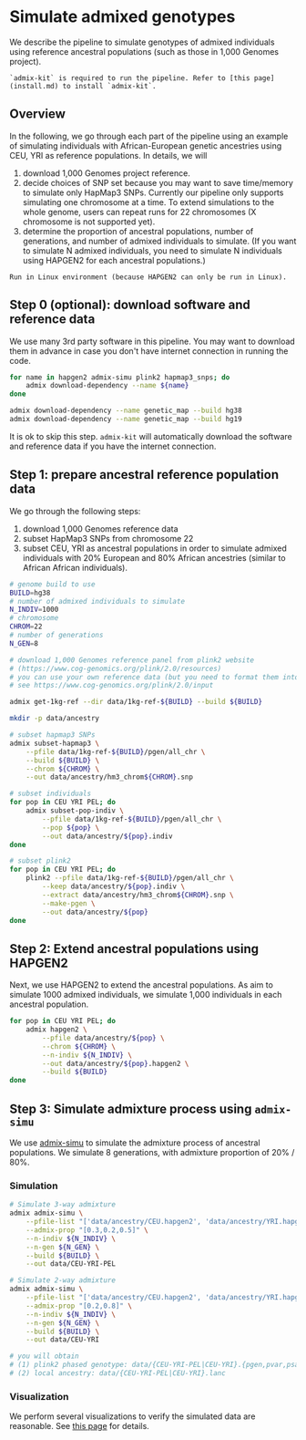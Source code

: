 # Simulate admixed genotypes
We describe the pipeline to simulate genotypes of admixed individuals using reference ancestral populations (such as those in 1,000 Genomes project).
```{note}
`admix-kit` is required to run the pipeline. Refer to [this page](install.md) to install `admix-kit`.
```

## Overview
In the following, we go through each part of the pipeline using an example of simulating individuals with African-European genetic ancestries using CEU, YRI as reference populations. In details, we will
1. download 1,000 Genomes project reference.
2. decide choices of SNP set because you may want to save time/memory to simulate only HapMap3 SNPs. Currently our pipeline only supports simulating one chromosome at a time. To extend simulations to the whole genome, users can repeat runs for 22 chromosomes (X chromosome is not supported yet).
3. determine the proportion of ancestral populations, number of generations, and number of admixed individuals to simulate. (If you want to simulate N admixed individuals, you need to simulate N individuals using HAPGEN2 for each ancestral populations.)

```{note}
Run in Linux environment (because HAPGEN2 can only be run in Linux). 
```

## Step 0 (optional): download software and reference data
We use many 3rd party software in this pipeline. You may want to download them in advance in case you don't have internet connection in running the code.
```bash
for name in hapgen2 admix-simu plink2 hapmap3_snps; do
    admix download-dependency --name ${name}
done

admix download-dependency --name genetic_map --build hg38
admix download-dependency --name genetic_map --build hg19
```
It is ok to skip this step. `admix-kit` will automatically download the software and reference data if you have the internet connection.

## Step 1: prepare ancestral reference population data
We go through the following steps:
1. download 1,000 Genomes reference data 
2. subset HapMap3 SNPs from chromosome 22 
3. subset CEU, YRI as ancestral populations in order to simulate admixed individuals with 20% European and 80% African ancestries (similar to African African individuals).

```bash
# genome build to use
BUILD=hg38
# number of admixed individuals to simulate
N_INDIV=1000
# chromosome 
CHROM=22
# number of generations
N_GEN=8
```

```bash
# download 1,000 Genomes reference panel from plink2 website 
# (https://www.cog-genomics.org/plink/2.0/resources)
# you can use your own reference data (but you need to format them into plink2 pgen format)
# see https://www.cog-genomics.org/plink/2.0/input

admix get-1kg-ref --dir data/1kg-ref-${BUILD} --build ${BUILD}

mkdir -p data/ancestry

# subset hapmap3 SNPs
admix subset-hapmap3 \
    --pfile data/1kg-ref-${BUILD}/pgen/all_chr \
    --build ${BUILD} \
    --chrom ${CHROM} \
    --out data/ancestry/hm3_chrom${CHROM}.snp

# subset individuals
for pop in CEU YRI PEL; do
    admix subset-pop-indiv \
        --pfile data/1kg-ref-${BUILD}/pgen/all_chr \
        --pop ${pop} \
        --out data/ancestry/${pop}.indiv
done

# subset plink2
for pop in CEU YRI PEL; do
    plink2 --pfile data/1kg-ref-${BUILD}/pgen/all_chr \
        --keep data/ancestry/${pop}.indiv \
        --extract data/ancestry/hm3_chrom${CHROM}.snp \
        --make-pgen \
        --out data/ancestry/${pop}
done
```

## Step 2: Extend ancestral populations using HAPGEN2
Next, we use HAPGEN2 to extend the ancestral populations. As aim to simulate 1000 admixed individuals, we simulate 1,000 individuals in each ancestral population.

```bash
for pop in CEU YRI PEL; do
    admix hapgen2 \
        --pfile data/ancestry/${pop} \
        --chrom ${CHROM} \
        --n-indiv ${N_INDIV} \
        --out data/ancestry/${pop}.hapgen2 \
        --build ${BUILD}
done
```

## Step 3: Simulate admixture process using `admix-simu`
We use [admix-simu](https://github.com/williamslab/admix-simu) to simulate the admixture process of ancestral populations.
We simulate 8 generations, with admixture proportion of 20% / 80%.

### Simulation
```bash
# Simulate 3-way admixture
admix admix-simu \
    --pfile-list "['data/ancestry/CEU.hapgen2', 'data/ancestry/YRI.hapgen2', 'data/ancestry/PEL.hapgen2']" \
    --admix-prop "[0.3,0.2,0.5]" \
    --n-indiv ${N_INDIV} \
    --n-gen ${N_GEN} \
    --build ${BUILD} \
    --out data/CEU-YRI-PEL

# Simulate 2-way admixture
admix admix-simu \
    --pfile-list "['data/ancestry/CEU.hapgen2', 'data/ancestry/YRI.hapgen2']" \
    --admix-prop "[0.2,0.8]" \
    --n-indiv ${N_INDIV} \
    --n-gen ${N_GEN} \
    --build ${BUILD} \
    --out data/CEU-YRI

# you will obtain 
# (1) plink2 phased genotype: data/{CEU-YRI-PEL|CEU-YRI}.{pgen,pvar,psam}
# (2) local ancestry: data/{CEU-YRI-PEL|CEU-YRI}.lanc
```

### Visualization
We perform several visualizations to verify the simulated data are reasonable. See [this page](notebooks/analyze-admix-simu-data.ipynb) for details.
